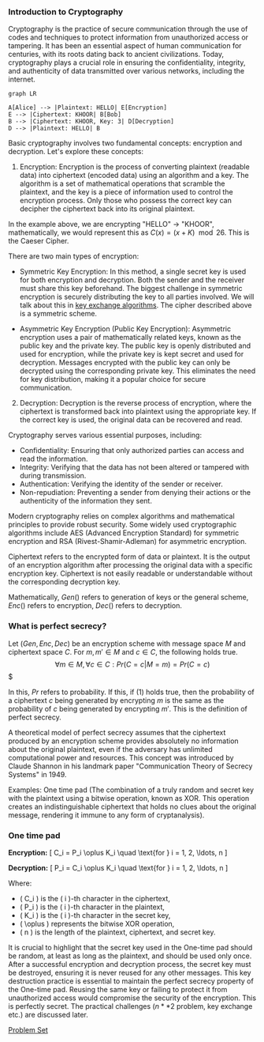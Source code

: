 ### Introduction to Cryptography

Cryptography is the practice of secure communication through the use of codes and techniques to protect information from unauthorized access or tampering. It has been an essential aspect of human communication for centuries, with its roots dating back to ancient civilizations. Today, cryptography plays a crucial role in ensuring the confidentiality, integrity, and authenticity of data transmitted over various networks, including the internet.

```mermaid
graph LR

A[Alice] --> |Plaintext: HELLO| E[Encryption]
E --> |Ciphertext: KHOOR| B[Bob]
B --> |Ciphertext: KHOOR, Key: 3| D[Decryption]
D --> |Plaintext: HELLO| B
```

Basic cryptography involves two fundamental concepts: encryption and decryption. Let's explore these concepts:

1. Encryption:
Encryption is the process of converting plaintext (readable data) into ciphertext (encoded data) using an algorithm and a key. The algorithm is a set of mathematical operations that scramble the plaintext, and the key is a piece of information used to control the encryption process. Only those who possess the correct key can decipher the ciphertext back into its original plaintext.

In the example above, we are encrypting "HELLO" $\rightarrow$ "KHOOR", mathematically, we would represent this as $C(x) = (x + K) \mod 26$. This is the Caeser Cipher.

There are two main types of encryption:

- Symmetric Key Encryption: In this method, a single secret key is used for both encryption and decryption. Both the sender and the receiver must share this key beforehand. The biggest challenge in symmetric encryption is securely distributing the key to all parties involved. We will talk about this in [key exchange algorithms](./intro/key-exchange.md). The cipher described above is a symmetric scheme.

- Asymmetric Key Encryption (Public Key Encryption): Asymmetric encryption uses a pair of mathematically related keys, known as the public key and the private key. The public key is openly distributed and used for encryption, while the private key is kept secret and used for decryption. Messages encrypted with the public key can only be decrypted using the corresponding private key. This eliminates the need for key distribution, making it a popular choice for secure communication. 

2. Decryption:
Decryption is the reverse process of encryption, where the ciphertext is transformed back into plaintext using the appropriate key. If the correct key is used, the original data can be recovered and read.

Cryptography serves various essential purposes, including:

- Confidentiality: Ensuring that only authorized parties can access and read the information.
- Integrity: Verifying that the data has not been altered or tampered with during transmission.
- Authentication: Verifying the identity of the sender or receiver.
- Non-repudiation: Preventing a sender from denying their actions or the authenticity of the information they sent.

Modern cryptography relies on complex algorithms and mathematical principles to provide robust security. Some widely used cryptographic algorithms include AES (Advanced Encryption Standard) for symmetric encryption and RSA (Rivest-Shamir-Adleman) for asymmetric encryption.

Ciphertext refers to the encrypted form of data or plaintext. It is the output of an encryption algorithm after processing the original data with a specific encryption key. Ciphertext is not easily readable or understandable without the corresponding decryption key.

Mathematically, $Gen()$ refers to generation of keys or the general scheme, $Enc()$ refers to encryption, $Dec()$ refers to decryption.

### What is perfect secrecy?

Let $(Gen, Enc, Dec)$ be an encryption scheme with message space $M$ and ciphertext space $C$. For $m, m' \in M$ and $c\in C$, the following holds true. 
$$
\forall m \in M, \forall c \in C : Pr(C = c | M = m) = Pr(C = c)
$$$

In this, $Pr$ refers to probability. If this, if $(1)$ holds true, then the probability of a ciphertext $c$ being generated by encrypting $m$ is the same as the probability of $c$ being generated by encrypting $m'$. This is the definition of perfect secrecy.

A theoretical model of perfect secrecy assumes that the ciphertext produced by an encryption scheme provides absolutely no information about the original plaintext, even if the adversary has unlimited computational power and resources. This concept was introduced by Claude Shannon in his landmark paper "Communication Theory of Secrecy Systems" in 1949.

Examples: One time pad (The combination of a truly random and secret key with the plaintext using a bitwise operation, known as XOR. This operation creates an indistinguishable ciphertext that holds no clues about the original message, rendering it immune to any form of cryptanalysis).

### One time pad

**Encryption:**
\[ C_i = P_i \oplus K_i \quad \text{for } i = 1, 2, \ldots, n \]

**Decryption:**
\[ P_i = C_i \oplus K_i \quad \text{for } i = 1, 2, \ldots, n \]

Where:
- \( C_i \) is the \( i \)-th character in the ciphertext,
- \( P_i \) is the \( i \)-th character in the plaintext,
- \( K_i \) is the \( i \)-th character in the secret key,
- \( \oplus \) represents the bitwise XOR operation,
- \( n \) is the length of the plaintext, ciphertext, and secret key.

It is crucial to highlight that the secret key used in the One-time pad should be random, at least as long as the plaintext, and should be used only once. After a successful encryption and decryption process, the secret key must be destroyed, ensuring it is never reused for any other messages. This key destruction practice is essential to maintain the perfect secrecy property of the One-time pad. Reusing the same key or failing to protect it from unauthorized access would compromise the security of the encryption. This is perfectly secret. The practical challenges ($n**2$ problem, key exchange etc.) are discussed later.

[Problem Set](https://www.ciphertxt.xyz/problem-sets/intro)